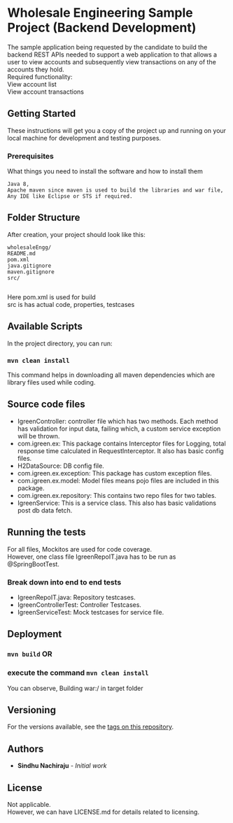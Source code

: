 # Wholesale Engineering Sample Project (Backend Development)

The sample application being requested by the candidate to build the backend REST APIs
needed to support a web application to that allows a user to view accounts and
subsequently view transactions on any of the accounts they hold.<br />
Required functionality:<br />
View account list<br />
View account transactions <br />

## Getting Started

These instructions will get you a copy of the project up and running on your local machine for development and testing purposes. 

### Prerequisites

What things you need to install the software and how to install them

```
Java 8,
Apache maven since maven is used to build the libraries and war file,
Any IDE like Eclipse or STS if required.
```

## Folder Structure

After creation, your project should look like this:

```
wholesaleEngg/
README.md
pom.xml
java.gitignore
maven.gitignore
src/
    
```
Here pom.xml is used for build <br />
src is has actual code, properties, testcases

## Available Scripts

In the project directory, you can run:

### `mvn clean install`

This command helps in downloading all maven dependencies which are library files used while coding.<br>

## Source code files
 - IgreenController: controller file which has two methods. Each method has validation for input data, failing which, a custom service exception will be thrown.<br />
 - com.igreen.ex: This package contains Interceptor files for Logging, total response time calculated in RequestInterceptor. It also has basic config files.<br />
 - H2DataSource: DB config file. <br />
 - com.igreen.ex.exception: This package has custom exception files.<br />
 - com.igreen.ex.model: Model files means pojo files are included in this package.<br />
 - com.igreen.ex.repository: This contains two repo files for two tables.<br />
 - IgreenService: This is a service class. This also has basic validations post db data fetch.<br />

## Running the tests

For all files, Mockitos are used for code coverage. <br />
However, one class file IgreenRepoIT.java has to be run as @SpringBootTest.

### Break down into end to end tests

 - IgreenRepoIT.java: Repository testcases. <br />
 - IgreenControllerTest: Controller Testcases. <br />
 - IgreenServiceTest: Mock testcases for service file.<br />

## Deployment
### `mvn build` OR
### execute the command `mvn clean install`
You can observe, Building war:/ in target folder

## Versioning

For the versions available, see the [tags on this repository](https://github.com/your/project/tags). 

## Authors

* **Sindhu Nachiraju** - *Initial work* 


## License
Not applicable.<br />
However, we can have LICENSE.md for details related to licensing.

